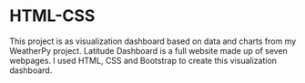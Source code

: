 # HTML-CSS

This project is as visualization dashboard based on data and charts from my WeatherPy project. 
Latitude Dashboard is a full website made up of seven webpages. 
I used HTML, CSS and Bootstrap to create this visualization dashboard.
